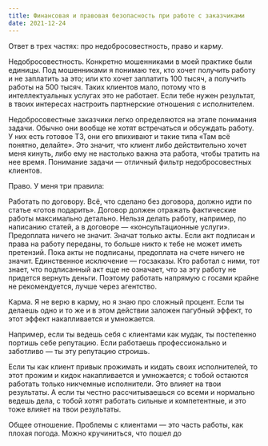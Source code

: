 ```yaml
---
title: Финансовая и правовая безопасность при работе с заказчиками
date: 2021-12-24
---
```


Ответ в трех частях: про недобросовестность, право и карму.

Недобросовестность. Конкретно мошенниками в моей практике были единицы. Под мошенниками я понимаю тех, кто хочет получить работу и не заплатить за это; или кто хочет заплатить 100 тысяч, а получить работы на 500 тысяч. Таких клиентов мало, потому что в интеллектуальных услугах это не работает. Если тебе нужен результат, в твоих интересах настроить партнерские отношения с исполнителем.

Недобросовестные заказчики легко определяются на этапе понимания задачи. Обычно они вообще не хотят встречаться и обсуждать работу. У них есть готовое ТЗ, они его впихивают и такие типа «Там всё понятно, делайте». Это значит, что клиент либо действительно хочет меня кинуть, либо ему не настолько важна эта работа, чтобы тратить на нее время. Понимание задачи — отличный фильтр недобросовестных клиентов.

Право. У меня три правила:

Работать по договору. Всё, что сделано без договора, должно идти по статье «готов подарить».
Договор должен отражать фактические работы максимально детально. Нельзя делать работу, например, по написанию статей, а в договоре — «консультационные услуги».
Предоплата ничего не значит. Значат только акты. Если акт подписан и права на работу переданы, то больше никто к тебе не может иметь претензий. Пока акты не подписаны, предоплата на счете ничего не значит.
Единственное исключение — госзаказы. Кто работал с ними, тот знает, что подписанный акт еще не означает, что за эту работу не придется вернуть деньги. Поэтому работать напрямую с госами крайне не рекомендуется, лучше через агентство.

Карма. Я не верю в карму, но я знаю про сложный процент. Если ты делаешь одно и то же и в этом действии заложен пагубный эффект, то этот эффект накапливается и умножается.

Например, если ты ведешь себя с клиентами как мудак, ты постепенно портишь себе репутацию. Если работаешь профессионально и заботливо — ты эту репутацию строишь.

Если ты как клиент привык прожимать и кидать своих исполнителей, то этот прожим и кидок накапливается и умножается; с тобой остаются работать только никчемные исполнители. Это влияет на твои результаты. А если ты честно рассчитываешься со всеми и нормально ведешь дела, с тобой хотят работать сильные и компетентные, и это тоже влияет на твои результаты.

Общее отношение. Проблемы с клиентами — это часть работы, как плохая погода. Можно кручиниться, что пошел до